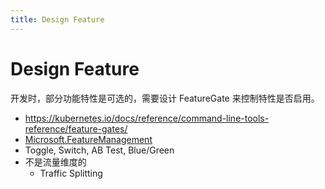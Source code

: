 ```yaml
---
title: Design Feature
---
```


# Design Feature

开发时，部分功能特性是可选的，需要设计 FeatureGate 来控制特性是否启用。

- https://kubernetes.io/docs/reference/command-line-tools-reference/feature-gates/
- [Microsoft.FeatureManagement](https://docs.microsoft.com/en-us/dotnet/api/microsoft.featuremanagement)
- Toggle, Switch, AB Test, Blue/Green
- 不是流量维度的
  - Traffic Splitting
